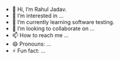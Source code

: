 - 👋 Hi, I’m Rahul Jadav.
- 👀 I’m interested in ...
- 🌱 I’m currently learning software testing.
- 💞️ I’m looking to collaborate on ...
- 📫 How to reach me ...
- 😄 Pronouns: ...
- ⚡ Fun fact: ...

<!---
rahuljadav012/rahuljadav012 is a ✨ special ✨ repository because its `README.md` (this file) appears on your GitHub profile.
You can click the Preview link to take a look at your changes.
--->
